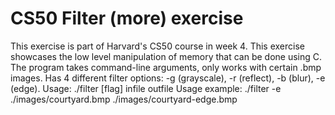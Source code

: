# CS50 Filter (more) exercise
This exercise is part of Harvard's CS50 course in week 4. This exercise showcases the low level manipulation of memory that can be done using C. The program takes command-line arguments, only works with certain .bmp images. Has 4 different filter options: -g (grayscale), -r (reflect), -b (blur), -e (edge).
Usage: ./filter [flag] infile outfile
Usage example: ./filter -e ./images/courtyard.bmp ./images/courtyard-edge.bmp
